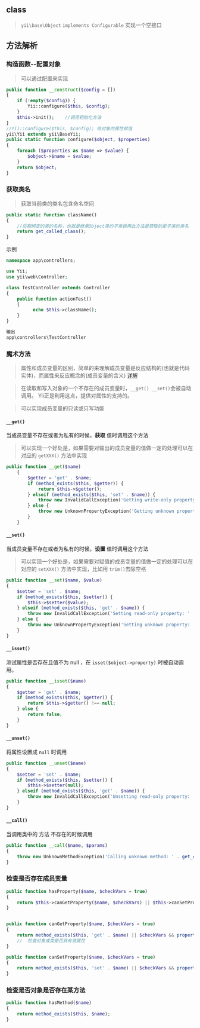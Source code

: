## class
> `yii\base\Object`
> `implements Configurable` 实现一个空接口
## 方法解析

### 构造函数--配置对象
> 可以通过配置来实现  

```php
public function __construct($config = [])
{
    if (!empty($config)) {
        Yii::configure($this, $config);
    }
    $this->init();    //调用初始化方法
}
//Yii::configure($this, $config); 给对象的属性赋值
yii\Yii extends yii\BaseYii;
public static function configure($object, $properties)
{
    foreach ($properties as $name => $value) {
        $object->$name = $value;
    }
    return $object;
}
```
### 获取类名  
> 获取当前类的类名包含命名空间  

```php
public static function className()
{
    //后期绑定的类的名称，也就是继承Object类的子类调用此方法是获取的是子类的类名
    return get_called_class();
}
```
示例
```php
namespace app\controllers;

use Yii;
use yii\web\Controller;

class TestController extends Controller
{
  	public function actionTest()
  	{
  		  echo $this->className();
  	}
}

输出
app\controllers\TestController
```
### 魔术方法  
> 属性和成员变量的区别，简单的来理解成员变量是反应结构的(也就是代码实体)，而属性来反应概念的(成员变量的含义)
[详解](http://www.digpage.com/property.html#)    

> 在读取和写入对象的一个不存在的成员变量时，` __get() __set() `会被自动调用。 Yii正是利用这点，提供对属性的支持的。  

> 可以实现成员变量的只读或只写功能



#### `__get()`  
当成员变量不存在或者为私有的时候，**获取** 值时调用这个方法  
> 可以实现一个好处是，如果需要对输出的成员变量的值做一定的处理可以在对应的 `getXXX()` 方法中实现  

```php
public function __get($name)
    {
        $getter = 'get' . $name;
        if (method_exists($this, $getter)) {
            return $this->$getter();
        } elseif (method_exists($this, 'set' . $name)) {
            throw new InvalidCallException('Getting write-only property: ' . get_class($this) . '::' . $name);
        } else {
            throw new UnknownPropertyException('Getting unknown property: ' . get_class($this) . '::' . $name);
        }
    }
```
#### `__set()`  
当成员变量不存在或者为私有的时候，**设置** 值时调用这个方法  
> 可以实现一个好处是，如果需要对赋值的成员变量的值做一定的处理可以在对应的 `setXXX()` 方法中实现，比如用 `trim()`去除空格  

```php
public function __set($name, $value)
{
    $setter = 'set' . $name;
    if (method_exists($this, $setter)) {
        $this->$setter($value);
    } elseif (method_exists($this, 'get' . $name)) {
        throw new InvalidCallException('Setting read-only property: ' . get_class($this) . '::' . $name);
    } else {
        throw new UnknownPropertyException('Setting unknown property: ' . get_class($this) . '::' . $name);
    }
}
```  
#### `__isset()`
测试属性是否存在且值不为 null ，在 `isset($object->property)` 时被自动调用。   
```php
public function __isset($name)
{
    $getter = 'get' . $name;
    if (method_exists($this, $getter)) {
        return $this->$getter() !== null;
    } else {
        return false;
    }
}
```
#### `__unset()`
将属性设置成 `null` 时调用  
```php
public function __unset($name)
{
    $setter = 'set' . $name;
    if (method_exists($this, $setter)) {
        $this->$setter(null);
    } elseif (method_exists($this, 'get' . $name)) {
        throw new InvalidCallException('Unsetting read-only property: ' . get_class($this) . '::' . $name);
    }
}
```
#### `__call()`
当调用类中的 方法 不存在的时候调用
```php
public function __call($name, $params)
{
    throw new UnknownMethodException('Calling unknown method: ' . get_class($this) . "::$name()");
}
```
### 检查是否存在成员变量
```php
public function hasProperty($name, $checkVars = true)
{
    return $this->canGetProperty($name, $checkVars) || $this->canSetProperty($name, false);
}


public function canGetProperty($name, $checkVars = true)
{
    return method_exists($this, 'get' . $name) || $checkVars && property_exists($this, $name);
    //  检查对象或类是否具有该属性
}

public function canSetProperty($name, $checkVars = true)
{
    return method_exists($this, 'set' . $name) || $checkVars && property_exists($this, $name);
}
```
### 检查是否对象是否存在某方法  
```php
public function hasMethod($name)
{
    return method_exists($this, $name);
}
```

